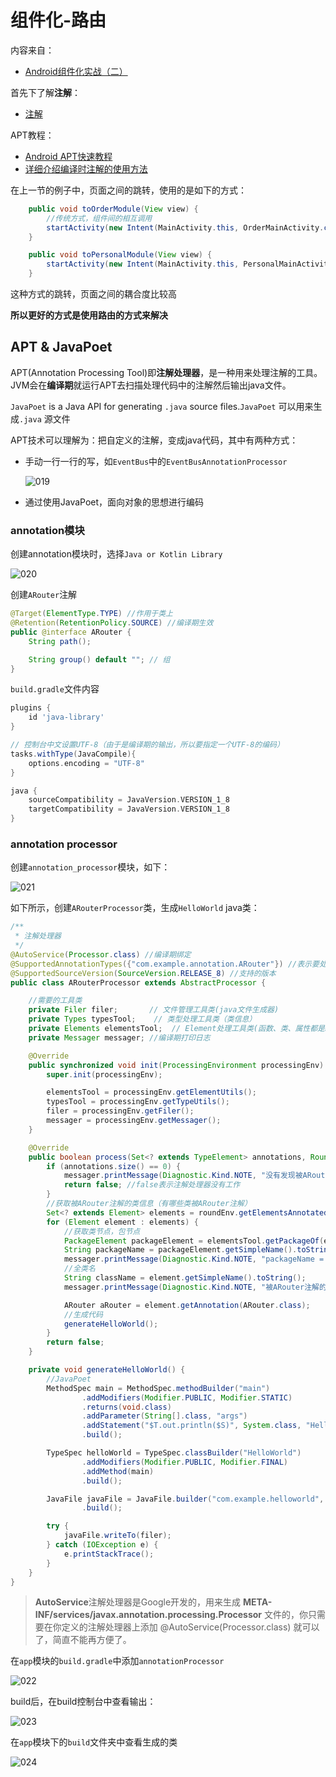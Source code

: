 # 组件化-路由

内容来自：

+ [Android组件化实战（二）](https://www.bilibili.com/video/BV1X5411A7dc)



首先下了解**注解**：

+ [注解](https://www.liaoxuefeng.com/wiki/1252599548343744/1255945389098144)



APT教程：

+ [Android APT快速教程](https://juejin.cn/post/6844903696900292621)
+ [详细介绍编译时注解的使用方法](https://juejin.cn/post/6844903441215520775)



在上一节的例子中，页面之间的跳转，使用的是如下的方式：

```java
    public void toOrderModule(View view) {
        //传统方式，组件间的相互调用
        startActivity(new Intent(MainActivity.this, OrderMainActivity.class));
    }

    public void toPersonalModule(View view) {
        startActivity(new Intent(MainActivity.this, PersonalMainActivity.class));
    }
```

这种方式的跳转，页面之间的耦合度比较高

**所以更好的方式是使用路由的方式来解决**



## APT & JavaPoet

APT(Annotation Processing Tool)即**注解处理器**，是一种用来处理注解的工具。JVM会在**编译期**就运行APT去扫描处理代码中的注解然后输出java文件。

`JavaPoet` is a Java API for generating `.java` source files.`JavaPoet` 可以用来生成`.java` 源文件



APT技术可以理解为：把自定义的注解，变成java代码，其中有两种方式：

+ 手动一行一行的写，如`EventBus`中的`EventBusAnnotationProcessor`

  ![019](https://github.com/winfredzen/Android-Basic/blob/master/%E6%9E%B6%E6%9E%84/images/019.png)

+ 通过使用JavaPoet，面向对象的思想进行编码



### annotation模块

创建annotation模块时，选择`Java or Kotlin Library`

![020](https://github.com/winfredzen/Android-Basic/blob/master/%E6%9E%B6%E6%9E%84/images/020.png)

创建`ARouter`注解

```java
@Target(ElementType.TYPE) //作用于类上
@Retention(RetentionPolicy.SOURCE) //编译期生效
public @interface ARouter {
    String path();

    String group() default ""; // 组
}
```

`build.gradle`文件内容

```groovy
plugins {
    id 'java-library'
}

// 控制台中文设置UTF-8（由于是编译期的输出，所以要指定一个UTF-8的编码）
tasks.withType(JavaCompile){
    options.encoding = "UTF-8"
}

java {
    sourceCompatibility = JavaVersion.VERSION_1_8
    targetCompatibility = JavaVersion.VERSION_1_8
}
```



### annotation processor

创建`annotation_processor`模块，如下：

![021](https://github.com/winfredzen/Android-Basic/blob/master/%E6%9E%B6%E6%9E%84/images/021.png)



如下所示，创建`ARouterProcessor`类，生成`HelloWorld` java类：

```java
/**
 * 注解处理器
 */
@AutoService(Processor.class) //编译期绑定
@SupportedAnnotationTypes({"com.example.annotation.ARouter"}) //表示要处理哪个注解
@SupportedSourceVersion(SourceVersion.RELEASE_8) //支持的版本
public class ARouterProcessor extends AbstractProcessor {

    //需要的工具类
    private Filer filer;       // 文件管理工具类(java文件生成器)
    private Types typesTool;    // 类型处理工具类（类信息）
    private Elements elementsTool;  // Element处理工具类(函数、类、属性都是Element)
    private Messager messager; //编译期打印日志

    @Override
    public synchronized void init(ProcessingEnvironment processingEnv) {
        super.init(processingEnv);

        elementsTool = processingEnv.getElementUtils();
        typesTool = processingEnv.getTypeUtils();
        filer = processingEnv.getFiler();
        messager = processingEnv.getMessager();
    }

    @Override
    public boolean process(Set<? extends TypeElement> annotations, RoundEnvironment roundEnv) {
        if (annotations.size() == 0) {
            messager.printMessage(Diagnostic.Kind.NOTE, "没有发现被ARouter注解的类");
            return false; //false表示注解处理器没有工作
        }
        //获取被ARouter注解的类信息（有哪些类被ARouter注解）
        Set<? extends Element> elements = roundEnv.getElementsAnnotatedWith(ARouter.class);
        for (Element element : elements) {
            //获取类节点，包节点
            PackageElement packageElement = elementsTool.getPackageOf(element);
            String packageName = packageElement.getSimpleName().toString();
            messager.printMessage(Diagnostic.Kind.NOTE, "packageName = " + packageName);
            //全类名
            String className = element.getSimpleName().toString();
            messager.printMessage(Diagnostic.Kind.NOTE, "被ARouter注解的类有：" + className);

            ARouter aRouter = element.getAnnotation(ARouter.class);
            //生成代码
            generateHelloWorld();
        }
        return false;
    }

    private void generateHelloWorld() {
        //JavaPoet
        MethodSpec main = MethodSpec.methodBuilder("main")
                .addModifiers(Modifier.PUBLIC, Modifier.STATIC)
                .returns(void.class)
                .addParameter(String[].class, "args")
                .addStatement("$T.out.println($S)", System.class, "Hello, JavaPoet!")
                .build();

        TypeSpec helloWorld = TypeSpec.classBuilder("HelloWorld")
                .addModifiers(Modifier.PUBLIC, Modifier.FINAL)
                .addMethod(main)
                .build();

        JavaFile javaFile = JavaFile.builder("com.example.helloworld", helloWorld)
                .build();

        try {
            javaFile.writeTo(filer);
        } catch (IOException e) {
            e.printStackTrace();
        }
    }
}
```



> **AutoService**注解处理器是Google开发的，用来生成 **META-INF/services/javax.annotation.processing.Processor** 文件的，你只需要在你定义的注解处理器上添加 @AutoService(Processor.class) 就可以了，简直不能再方便了。



在`app`模块的`build.gradle`中添加`annotationProcessor`

![022](https://github.com/winfredzen/Android-Basic/blob/master/%E6%9E%B6%E6%9E%84/images/022.png)



build后，在build控制台中查看输出：

![023](https://github.com/winfredzen/Android-Basic/blob/master/%E6%9E%B6%E6%9E%84/images/023.png)



在`app`模块下的`build`文件夹中查看生成的类

![024](https://github.com/winfredzen/Android-Basic/blob/master/%E6%9E%B6%E6%9E%84/images/024.png)



































